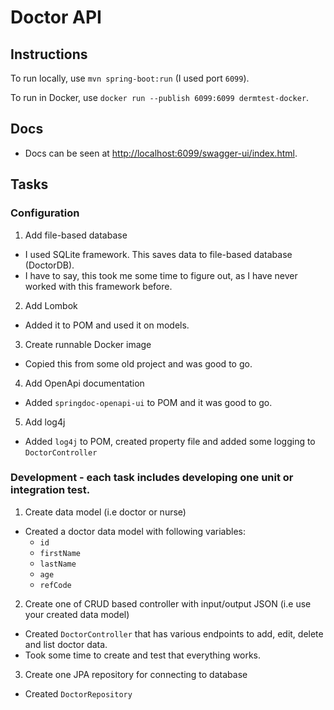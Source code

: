 # Doctor API

## Instructions

To run locally, use `mvn spring-boot:run` (I used port `6099`).

To run in Docker, use `docker run --publish 6099:6099 dermtest-docker`.

## Docs

- Docs can be seen at [http://localhost:6099/swagger-ui/index.html](http://localhost:6099/swagger-ui/index.html).

## Tasks

### Configuration

1. Add file-based database
- I used SQLite framework. This saves data to file-based database (DoctorDB).
- I have to say, this took me some time to figure out, as I have never worked with this framework before.
2. Add Lombok
- Added it to POM and used it on models.
3. Create runnable Docker image
- Copied this from some old project and was good to go.
4. Add OpenApi documentation
- Added `springdoc-openapi-ui` to POM and it was good to go.
5. Add log4j
- Added `log4j` to POM, created property file and added some logging to `DoctorController`

### Development - each task includes developing one unit or integration test.
1. Create data model (i.e doctor or nurse)
- Created a doctor data model with following variables:
  - `id`
  - `firstName`
  - `lastName`
  - `age`
  - `refCode`
2. Create one of CRUD based controller with input/output JSON (i.e use your created data model)
- Created `DoctorController` that has various endpoints to add, edit, delete and list doctor data.
- Took some time to create and test that everything works.
3. Create one JPA repository for connecting to database
- Created `DoctorRepository`